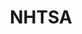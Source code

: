 ---
# This topic lives at
# https://digital.gov/topics/nhtsa

# Topic Title
title: "NHTSA"

# description — keep it short and clear
summary: ""

# Weight
weight: 1

# For more information on managing topics,
# see https://github.com/GSA/digitalgov.gov/wiki/topics
---